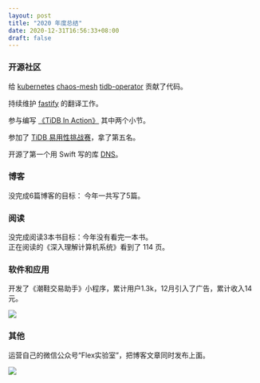 ```yaml
---
layout: post
title: "2020 年度总结"
date: 2020-12-31T16:56:33+08:00
draft: false
---
```


<!--more-->

### 开源社区

给 [kubernetes](https://github.com/kubernetes/kubernetes) [chaos-mesh](https://github.com/chaos-mesh/chaos-mesh) [tidb-operator](https://github.com/pingcap/tidb-operator) 贡献了代码。

持续维护 [fastify](https://github.com/fastify/fastify) 的翻译工作。

参与编写 [《TiDB In Action》](https://book.tidb.io/) 其中两个小节。

参加了 [TiDB 易用性挑战赛](https://pingcap.com/community-cn/tidb-usability-challenge/)，拿了第五名。

开源了第一个用 Swift 写的库 [DNS](https://github.com/vincent178/DNS)。

### 博客

没完成6篇博客的目标： 今年一共写了5篇。

### 阅读

没完成阅读3本书目标：今年没有看完一本书。
<br>
正在阅读的《深入理解计算机系统》看到了 114 页。

### 软件和应用

开发了《潮鞋交易助手》小程序，累计用户1.3k，12月引入了广告，累计收入14元。

![](/2020-report/gh_785f67931769_344.jpg)

### 其他

运营自己的微信公众号“Flex实验室”，把博客文章同时发布上面。

![](/2020-report/qrcode_for_gh_5480baaa5c50_344.jpg)


